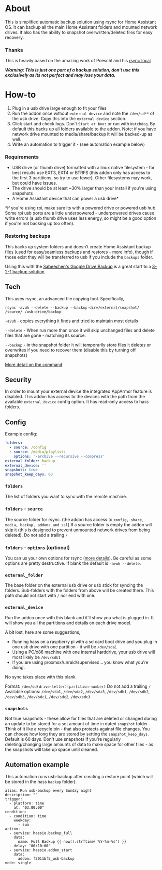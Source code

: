 # About
This is simplified automatic backup solution using rsync for Home Assistant OS. It can backup all the main Home Assistant folders and mounted network drives. It also has the ability to snapshot overwritten/deleted files for easy recovery.

### Thanks
This is heavily based on the amazing work of Poeschl and his [rsync local](https://github.com/Poeschl/Hassio-Addons/tree/main/rsync-local)

***Warning: This is just one part of a backup solution, don't use this exclusively as its not perfect and may lose your data.***

# How-to
1. Plug in a usb drive large enough to fit your files
2. Run the addon once without `external device` and note the `/dev/sd**` of the usb drive. Copy this into the `external device` section.
3. Click start and check logs. Don't `Start at boot` or run with `Watchdog`. By default this backs up all folders available to the addon. Note: if you have network drive mounted to media/share/backup it will be backed-up as well.
4. Write an automation to trigger it - (see automation example below)

### Requirements
 - USB drive (or thumb drive) formatted with a linux native filesystem - for best results use EXT3, EXT4 or BTRFS (this addon only has access to the first 3 partitions, so try to use fewer). Other filesystems may work, but could have issues.
 - The drive should be at least ~30% larger than your install if you're using snapshots
 - A Home Assistant device that can power a usb drive*

*if you're using rpi, make sure its with a powered drive or powered usb hub. Some rpi usb ports are a little underpowered - underpowered drives cause write errors (a usb thumb drive uses less energy, so might be a good option if you're not backing up too often).

### Restoring backups
This backs up system folders and doesn't create Home Assistant backup files (used for easy/seamless backups and restores - [more info](https://www.home-assistant.io/common-tasks/os/#backups)), though if those exist they will be transferred to usb if you include the `backups` folder.

Using this with the [Sabeechen's Google Drive Backup](https://github.com/sabeechen/hassio-google-drive-backup) is a great start to a [3-2-1 backup solution](https://www.techtarget.com/searchdatabackup/definition/3-2-1-Backup-Strategy).

## Tech
This uses rsync, an advanced file copying tool. Specifically,

`rsync -avuh --delete --backup --backup-dir=/external/snapshot/ /source/ /usb-drive/backup`

`-avuh` - copies everything it finds and tried to maintain most details

`--delete` - When run more than once it will skip unchanged files and delete files that are gone - matching its source.

`--backup` - in the snapshot folder it will temporarily store files it deletes or overwrites if you need to recover them (disable this by turning off snapshots)

[More detail on the command](https://explainshell.com/explain?cmd=rsync+-avuh+--delete+--backup+--backup-dir%3D%2Fexternal%2Fsnapshot%2F+%2Fmedia%2F+%2Fexternal%2Fbackup)

## Security

In order to mount your external device the integrated AppArmor feature is disabled.
This addon has access to the devices with the path from the available `external_device` config option. 
It has read-only access to hass folders.

## Config

Example config:

```yaml
folders:
  - source: /config
  - source: /media/playlists
    options: '-archive --recursive --compress'
external_folder: backup
external_device: ''
snapshots: true
snapshot_keep_days: 60
```

### `folders`

The list of folders you want to sync with the remote machine. 

### `folders` - `source`

The source folder for rsync. (the addon has access to `config, share, media, backup, addons and ssl`) If a source folder is empty the addon will skip it (this is designed to prevent unmounted network drives from being deleted). Do not add a trailing `/`

### `folders` - `options` (optional)

You can us your own options for rsync ([more details](https://linux.die.net/man/1/rsync)). Be careful as some options are pretty destructive. If blank the default is `-avuh --delete`.

### `external_folder`

The base folder on the external usb drive or usb stick for syncing the folders. Sub-folders with the folders from above will be created there.
This path should not start with `/` nor end with one.

### `external_device`

Run the addon once with this blank and it'll show you what is plugged in. It will show you all the partitions and details on each drive model.

A bit lost, here are some suggestions, 
 - Running hass on a raspberry pi with a sd card boot drive and you plug in one usb drive with one partition - it will be `/dev/sda1`
 - Using a PC/x86 machine with one internal harddrive, your usb drive will most likely be `/dev/sdb1`
 - If you are using proxmox/unraid/supervised... you know what you're doing. 

No sync takes place with this blank.

Format: `/dev/sd(drive-letter)(partition-number)` Do not add a trailing `/`
Available options: `/dev/sda1`, `/dev/sda2`, `/dev/sda3`, `/dev/sdb1`, `/dev/sdb2`, `/dev/sdb3`, `/dev/sdc1`, `/dev/sdc2`, `/dev/sdc3`

### `snapshots`
Not true snapshots - these allow for files that are deleted or changed during an update to be stored for a set amount of time in dated `snapshot` folder. Think of it like a recycle bin - that also protects against file changes. You can choose how long they are stored by setting the `snapshot_keep_days`. Default is 60 days. Don't use snapshots if you're regularly deleting/changing large amounts of data to make space for other files - as the snapshots will take up space until cleaned.

## Automation example
This automation runs usb-backup after creating a restore point (which will be stored in the hass `backup` folder).

```
alias: Run usb-backup every Sunday night
description: ""
trigger:
  - platform: time
    at: "03:00:00"
condition:
  - condition: time
    weekday:
      - sun
action:
  - service: hassio.backup_full
    data:
      name: Full Backup {{ now().strftime('%Y-%m-%d') }}
  - delay: "00:10:00"
  - service: hassio.addon_start
    data:
      addon: f2011bf5_usb-backup
mode: single
```
